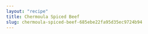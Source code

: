 ```yaml
---
layout: "recipe"
title: Chermoula Spiced Beef
slug: chermoula-spiced-beef-685ebe22fa95d35ec9724b94
---
```


